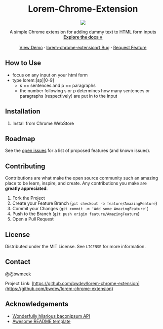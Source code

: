 <!-- PROJECT SHIELDS -->
<!--
*** I'm using markdown "reference style" links for readability.
*** Reference links are enclosed in brackets [ ] instead of parentheses ( ).
*** See the bottom of this document for the declaration of the reference variables
*** for contributors-url, forks-url, etc. This is an optional, concise syntax you may use.
*** https://www.markdownguide.org/basic-syntax/#reference-style-links
-->
<!-- [![Contributors][contributors-shield]][contributors-url]
[![Forks][forks-shield]][forks-url]
[![Stargazers][stars-shield]][stars-url]
[![Issues][issues-shield]][issues-url]
[![MIT License][license-shield]][license-url]
[![LinkedIn][linkedin-shield]][linkedin-url] -->



<!-- PROJECT LOGO -->
<br />
<p align="center">
  <a href="https://github.com/bwdev/lorem-chrome-extension">
    <!-- <img src="images/logo.png" alt="Logo" width="80" height="80"> -->
  </a>

  <h1 align="center">Lorem-Chrome-Extension</h1>
  <p align="center">
<img src="https://media.giphy.com/media/d90kQRTiBEwdpl3waS/giphy.gif">
  </p>

  <p align="center">
    A simple Chrome extension for adding dummy text to HTML form inputs
    <br />
    <a href="https://github.com/bwdev/lorem-chrome-extension"><strong>Explore the docs »</strong></a>
    <br />
    <br />
    <a href="https://github.com/bwdev/lorem-chrome-extension">View Demo</a>
    ·
    <a href="https://github.com/bwdev/lorem-chrome-extension/issues">lorem-chrome-extensionrt Bug</a>
    ·
    <a href="https://github.com/bwdev/lorem-chrome-extension/issues">Request Feature</a>
  </p>
</p>


## How to Use
* focus on any input on your html form
* type lorem:[sp][0-9]
  - s == sentences and p == paragraphs
  - the number following s or p determines how many sentences or paragraphs (respectively) are put in to the input

## Installation
 
1. Install from Chrome WebStore

<!-- ROADMAP -->
## Roadmap

See the [open issues](https://github.com/bwdev/lorem-chrome-extension/issues) for a list of proposed features (and known issues).



<!-- CONTRIBUTING -->
## Contributing

Contributions are what make the open source community such an amazing place to be learn, inspire, and create. Any contributions you make are **greatly appreciated**.

1. Fork the Project
2. Create your Feature Branch (`git checkout -b feature/AmazingFeature`)
3. Commit your Changes (`git commit -m 'Add some AmazingFeature'`)
4. Push to the Branch (`git push origin feature/AmazingFeature`)
5. Open a Pull Request



<!-- LICENSE -->
## License

Distributed under the MIT License. See `LICENSE` for more information.


<!-- CONTACT -->
## Contact

[@@bwmeek](https://twitter.com/@bwmeek)

Project Link: [https://github.com/bwdev/lorem-chrome-extension](https://github.com/bwdev/lorem-chrome-extension)



<!-- ACKNOWLEDGEMENTS -->
## Acknowledgements

* [Wonderfully hilarious baconipsum API](https://baconipsum.com/json-api/)
* [Awesome README template](https://github.com/othneildrew/Best-README-Template)





<!-- MARKDOWN LINKS & IMAGES -->
<!-- https://www.markdownguide.org/basic-syntax/#reference-style-links -->
<!-- [contributors-shield]: https://img.shields.io/github/contributors/othneildrew/Best-README-Template.svg?style=flat-square
[contributors-url]: https://github.com/othneildrew/Best-README-Template/graphs/contributors
[forks-shield]: https://img.shields.io/github/forks/othneildrew/Best-README-Template.svg?style=flat-square
[forks-url]: https://github.com/othneildrew/Best-README-Template/network/members
[stars-shield]: https://img.shields.io/github/stars/othneildrew/Best-README-Template.svg?style=flat-square
[stars-url]: https://github.com/othneildrew/Best-README-Template/stargazers
[issues-shield]: https://img.shields.io/github/issues/othneildrew/Best-README-Template.svg?style=flat-square
[issues-url]: https://github.com/othneildrew/Best-README-Template/issues
[license-shield]: https://img.shields.io/github/license/othneildrew/Best-README-Template.svg?style=flat-square
[license-url]: https://github.com/othneildrew/Best-README-Template/blob/master/LICENSE.txt
[linkedin-shield]: https://img.shields.io/badge/-LinkedIn-black.svg?style=flat-square&logo=linkedin&colorB=555
[linkedin-url]: https://linkedin.com/in/othneildrew
[product-screenshot]: images/screenshot.png -->